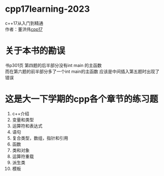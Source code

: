 #  cpp17learning-2023
c++17从入门到精通<br>
作者：董洪伟[cpp17](https://github.com/hwdong-net/cplusplus17)
#  关于本书的勘误
书p301页
第四题的后半部分没有int main 的主函数<br>
而在第六题的前半部分多了一个int main的主函数 应该是中间插入第五题时出现了错误<br>

# 这是大一下学期的cpp各个章节的练习题<br>
1. c++介绍
2. 变量和类型
3. 运算符和表达式
4. 语句
5. 复合类型，数组，指针和引用
6. 函数
7. 类和对象
8. 运算符重载
9. 派生类
10. 模板
